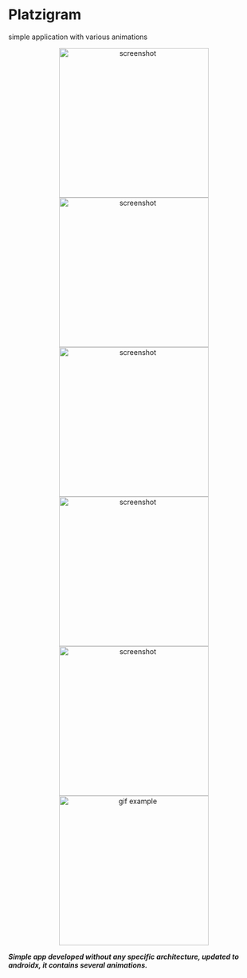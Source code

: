 # Platzigram
simple application with various animations

<p align="center">
  <img src="https://raw.githubusercontent.com/BlitzV/Platzigram/master/screenshots/Selecci%C3%B3n_006.png" width="300" title="screenshot">
  <img src="https://raw.githubusercontent.com/BlitzV/Platzigram/master/screenshots/Selecci%C3%B3n_007.png" width="300" alt="screenshot">
  <img src="https://raw.githubusercontent.com/BlitzV/Platzigram/master/screenshots/Selecci%C3%B3n_008.png" width="300" title="screenshot">
  <img src="https://raw.githubusercontent.com/BlitzV/Platzigram/master/screenshots/Selecci%C3%B3n_009.png" width="300" alt="screenshot">
  <img src="https://raw.githubusercontent.com/BlitzV/Platzigram/master/screenshots/Selecci%C3%B3n_010.png" width="300" title="screenshot">
  <img src="https://raw.githubusercontent.com/BlitzV/Platzigram/master/screenshots/test_platzigram_video_gif.gif" width="300" alt="gif example">
</p>


***Simple app developed without any specific architecture, updated to androidx, it contains several animations.***
